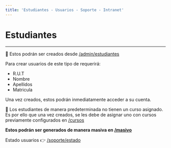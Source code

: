 ```yaml
---
title: 'Estudiantes - Usuarios - Soporte - Intranet'
---
```

# Estudiantes
* * *

🔗 Estos podrán ser creados desde [/admin/estudiantes](/admin/estudiantes)

Para crear usuarios de este tipo de requerirá:

- R.U.T
- Nombre
- Apellidos
- Matricula

Una vez creados, estos podrán inmediatamente acceder a su cuenta.

📏 Los estudiantes de manera predeterminada no tienen un curso asignado. Es por ello que una
vez creados, se les debe de asignar uno con cursos previamente configurados en [/cursos][def]

**Estos podrán ser generados de manera masiva en [/masivo](/admin/estudiantes)**

Estado usuarios 👉 [/soporte/estado](/soporte/estado)

[def]: /admin/cursos